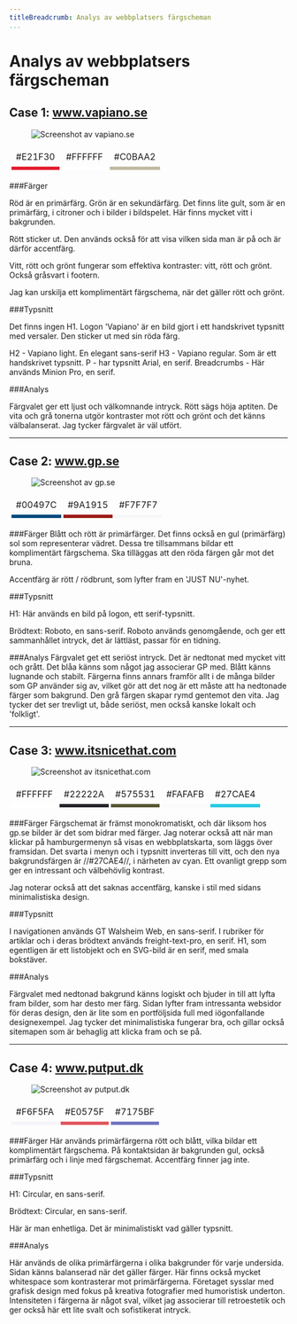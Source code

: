 ```yaml
---
titleBreadcrumb: Analys av webbplatsers färgscheman
...
```



Analys av webbplatsers färgscheman
========

Case 1: www.vapiano.se
-----------------------

<figure class="screenshot">
<img src="img/vapiano.jpg" alt="Screenshot av vapiano.se">
</figure>

<table style="border-spacing: 4px; border-collapse: separate">
<tr>
<td>#E21F30</td>
<td>#FFFFFF</td>
<td>#C0BAA2</td>
</tr>
<tr>

<td style="background-color: #E21F30">
<td style="background-color: #FFFFFF">
<td style="background-color: #C0BAA2">
</tr>
</table>

###Färger

Röd är en primärfärg. Grön är en sekundärfärg. Det finns lite gult, som är en primärfärg, i citroner och i bilder i bildspelet.
Här finns mycket vitt i bakgrunden.

Rött sticker ut. Den används också för att visa vilken sida man är på och är därför accentfärg.

Vitt, rött och grönt fungerar som effektiva kontraster: vitt, rött och grönt. Också gråsvart i footern.

Jag kan urskilja ett komplimentärt färgschema, när det gäller rött och grönt.

###Typsnitt

Det finns ingen H1. Logon 'Vapiano' är en bild gjort i ett handskrivet typsnitt med versaler. Den sticker ut med sin röda färg.

H2 - Vapiano light. En elegant sans-serif
H3 - Vapiano regular. Som är ett handskrivet typsnitt.
P - har typsnitt Arial, en serif.
Breadcrumbs - Här används Minion Pro, en serif.

###Analys

Färgvalet ger ett ljust och välkomnande intryck. Rött sägs höja aptiten. De vita och grå tonerna utgör kontraster mot rött och grönt och det känns välbalanserat. Jag tycker färgvalet är väl utfört.

***

Case 2: www.gp.se
-----

<figure class="screenshot">
<img src="img/gp-screenshot.jpg" alt="Screenshot av gp.se">
</figure>

<table style="border-spacing: 4px; border-collapse: separate">
<tr>
<td>#00497C</td>
<td>#9A1915</td>
<td>#F7F7F7</td>
</tr>
<tr>

<td style="background-color: #00497C">
<td style="background-color: #9A1915">
<td style="background-color: #F7F7F7">
</tr>
</table>

###Färger
Blått och rött är primärfärger. Det finns också en gul (primärfärg) sol som representerar vädret. Dessa tre tillsammans bildar ett komplimentärt färgschema. Ska tilläggas att den röda färgen går mot det bruna.

Accentfärg är rött / rödbrunt, som lyfter fram en 'JUST NU'-nyhet.

###Typsnitt

H1: Här används en bild på logon, ett serif-typsnitt.

Brödtext: Roboto, en sans-serif.
Roboto används genomgående, och ger ett sammanhållet intryck, det är lättläst, passar för en tidning.


###Analys
Färgvalet get ett seriöst intryck. Det är nedtonat med mycket vitt och grått. Det blåa känns som något jag associerar GP med. Blått känns lugnande och stabilt. Färgerna finns annars framför allt i de många bilder som GP använder sig av, vilket gör att det nog är ett måste att ha nedtonade färger som bakgrund. Den grå färgen skapar rymd gentemot den vita. Jag tycker det ser trevligt ut, både seriöst, men också kanske lokalt och 'folkligt'.


***

Case 3: www.itsnicethat.com
-----

<figure class="screenshot">
<img src="img/itsnicethat-screenshot.jpg" alt="Screenshot av itsnicethat.com">
</figure>

<table style="border-spacing: 4px; border-collapse: separate">
<tr>
<td>#FFFFFF</td>
<td>#22222A</td>
<td>#575531</td>
<td>#FAFAFB</td>
<td>#27CAE4</td>
</tr>
<tr>

<td style="background-color: #FFFFFF">
<td style="background-color: #22222A">
<td style="background-color: #575531">
<td style="background-color: #FAFAFB">
<td style="background-color: #27CAE4">


</tr>
</table>

###Färger
Färgschemat är främst monokromatiskt, och där liksom hos gp.se bilder är det som bidrar med färger. Jag noterar också att när man klickar på hamburgermenyn så visas en webbplatskarta, som läggs över framsidan. Det svarta i menyn och i typsnitt inverteras till vitt, och den nya bakgrundsfärgen är //#27CAE4//, i närheten av cyan. Ett ovanligt grepp som ger en intressant och välbehövlig kontrast.

Jag noterar också att det saknas accentfärg, kanske i stil med sidans minimalistiska design.


###Typsnitt

I navigationen används GT Walsheim Web, en sans-serif.
I rubriker för artiklar och i deras brödtext används freight-text-pro, en serif.
H1, som egentligen är ett listobjekt och en SVG-bild är en serif, med smala bokstäver.


###Analys

Färgvalet med nedtonad bakgrund känns logiskt och bjuder in till att lyfta fram bilder, som har desto mer färg. Sidan lyfter fram intressanta websidor för deras design, den är lite som en portföljsida full med iögonfallande designexempel. Jag tycker det minimalistiska fungerar bra, och gillar också sitemapen som är behaglig att klicka fram och se på.

***

Case 4: www.putput.dk
-----

<figure class="screenshot">
<img src="img/putput-screenshot.jpg" alt="Screenshot av putput.dk">
</figure>

<table style="border-spacing: 4px; border-collapse: separate">
<tr>
<td>#F6F5FA</td>
<td>#E0575F</td>
<td>#7175BF</td>
</tr>
<tr>

<td style="background-color: #F6F5FA">
<td style="background-color: #E0575F">
<td style="background-color: #7175BF">
</tr>
</table>

###Färger
Här används primärfärgerna rött och blått, vilka bildar ett komplimentärt färgschema. På kontaktsidan är bakgrunden gul, också primärfärg och i linje med färgschemat. Accentfärg finner jag inte.

###Typsnitt

H1: Circular, en sans-serif.

Brödtext: Circular, en sans-serif.

Här är man enhetliga. Det är minimalistiskt vad gäller typsnitt.

###Analys

Här används de olika primärfärgerna i olika bakgrunder för varje undersida. Sidan känns balanserad när det gäller färger. Här finns också mycket whitespace som kontrasterar mot primärfärgerna. Företaget sysslar med  grafisk design med fokus på kreativa fotografier med humoristisk underton. Intensiteten i färgerna är något sval, vilket jag associerar till retroestetik och ger också här ett lite svalt och sofistikerat intryck.
